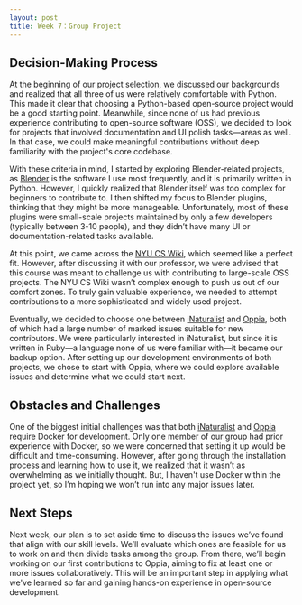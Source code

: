 ```yaml
---
layout: post
title: Week 7：Group Project
---
```


## Decision-Making Process  
At the beginning of our project selection, we discussed our backgrounds and realized that all three of us were relatively comfortable with Python. This made it clear that choosing a Python-based open-source project would be a good starting point. Meanwhile, since none of us had previous experience contributing to open-source software (OSS), we decided to look for projects that involved documentation and UI polish tasks—areas as well. In that case, we could make meaningful contributions without deep familiarity with the project's core codebase.  

<!--more--> 

With these criteria in mind, I started by exploring Blender-related projects, as [Blender](https://github.com/blender/blender) is the software I use most frequently, and it is primarily written in Python. However, I quickly realized that Blender itself was too complex for beginners to contribute to. I then shifted my focus to Blender plugins, thinking that they might be more manageable. Unfortunately, most of these plugins were small-scale projects maintained by only a few developers (typically between 3-10 people), and they didn’t have many UI or documentation-related tasks available.  

At this point, we came across the [NYU CS Wiki](https://github.com/BUGS-NYU/NYU-CS-Wiki), which seemed like a perfect fit. However, after discussing it with our professor, we were advised that this course was meant to challenge us with contributing to large-scale OSS projects. The NYU CS Wiki wasn’t complex enough to push us out of our comfort zones. To truly gain valuable experience, we needed to attempt contributions to a more sophisticated and widely used project.  

Eventually, we decided to choose one between [iNaturalist] and [Oppia], both of which had a large number of marked issues suitable for new contributors. We were particularly interested in iNaturalist, but since it is written in Ruby—a language none of us were familiar with—it became our backup option. After setting up our development environments of both projects, we chose to start with Oppia, where we could explore available issues and determine what we could start next.  

## Obstacles and Challenges 

One of the biggest initial challenges was that both [iNaturalist] and [Oppia] require Docker for development. Only one member of our group had prior experience with Docker, so we were concerned that setting it up would be difficult and time-consuming. However, after going through the installation process and learning how to use it, we realized that it wasn’t as overwhelming as we initially thought. But, I haven't use Docker within the project yet, so I’m hoping we won’t run into any major issues later.  

## **Next Steps**  

Next week, our plan is to set aside time to discuss the issues we’ve found that align with our skill levels. We’ll evaluate which ones are feasible for us to work on and then divide tasks among the group. From there, we’ll begin working on our first contributions to Oppia, aiming to fix at least one or more issues collaboratively. This will be an important step in applying what we've learned so far and gaining hands-on experience in open-source development.  

[iNaturalist]:https://github.com/inaturalist/inaturalist  
[Oppia]:https://github.com/oppia/oppia  
